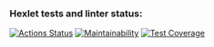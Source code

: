 ### Hexlet tests and linter status:
[![Actions Status](https://github.com/vsvetlov/python-project-50/workflows/hexlet-check/badge.svg)](https://github.com/vsvetlov/python-project-50/actions)
[![Maintainability](https://api.codeclimate.com/v1/badges/d070104d563938fd07d4/maintainability)](https://codeclimate.com/github/vsvetlov/python-project-50/maintainability)
[![Test Coverage](https://api.codeclimate.com/v1/badges/df66c0cbbeca7d822f23/test_coverage)](https://codeclimate.com/github/vsvetlov/python-project-50/test_coverage)
